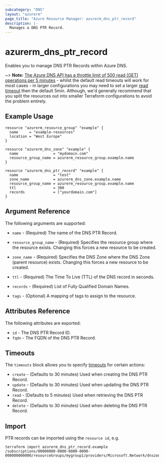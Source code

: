 ```yaml
---
subcategory: "DNS"
layout: "azurerm"
page_title: "Azure Resource Manager: azurerm_dns_ptr_record"
description: |-
  Manages a DNS PTR Record.
---
```


# azurerm_dns_ptr_record

Enables you to manage DNS PTR Records within Azure DNS.

~> **Note:** [The Azure DNS API has a throttle limit of 500 read (GET) operations per 5 minutes](https://docs.microsoft.com/azure/azure-resource-manager/management/request-limits-and-throttling#network-throttling) - whilst the default read timeouts will work for most cases - in larger configurations you may need to set a larger [read timeout](https://www.terraform.io/language/resources/syntax#operation-timeouts) then the default 5min. Although, we'd generally recommend that you split the resources out into smaller Terraform configurations to avoid the problem entirely.

## Example Usage

```hcl
resource "azurerm_resource_group" "example" {
  name     = "example-resources"
  location = "West Europe"
}

resource "azurerm_dns_zone" "example" {
  name                = "mydomain.com"
  resource_group_name = azurerm_resource_group.example.name
}

resource "azurerm_dns_ptr_record" "example" {
  name                = "test"
  zone_name           = azurerm_dns_zone.example.name
  resource_group_name = azurerm_resource_group.example.name
  ttl                 = 300
  records             = ["yourdomain.com"]
}
```

## Argument Reference

The following arguments are supported:

* `name` - (Required) The name of the DNS PTR Record.

* `resource_group_name` - (Required) Specifies the resource group where the resource exists. Changing this forces a new resource to be created.

* `zone_name` - (Required) Specifies the DNS Zone where the DNS Zone (parent resource) exists. Changing this forces a new resource to be created.

* `ttl` - (Required) The Time To Live (TTL) of the DNS record in seconds.

* `records` - (Required) List of Fully Qualified Domain Names.

* `tags` - (Optional) A mapping of tags to assign to the resource.

## Attributes Reference

The following attributes are exported:

* `id` - The DNS PTR Record ID.
* `fqdn` - The FQDN of the DNS PTR Record.

## Timeouts



The `timeouts` block allows you to specify [timeouts](https://www.terraform.io/language/resources/syntax#operation-timeouts) for certain actions:

* `create` - (Defaults to 30 minutes) Used when creating the DNS PTR Record.
* `update` - (Defaults to 30 minutes) Used when updating the DNS PTR Record.
* `read` - (Defaults to 5 minutes) Used when retrieving the DNS PTR Record.
* `delete` - (Defaults to 30 minutes) Used when deleting the DNS PTR Record.

## Import

PTR records can be imported using the `resource id`, e.g.

```shell
terraform import azurerm_dns_ptr_record.example /subscriptions/00000000-0000-0000-0000-000000000000/resourceGroups/mygroup1/providers/Microsoft.Network/dnszones/zone1/PTR/myrecord1
```
